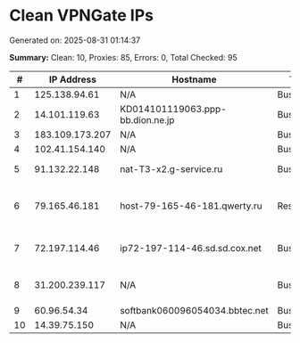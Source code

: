 # Clean VPNGate IPs
Generated on: 2025-08-31 01:14:37

**Summary:** Clean: 10, Proxies: 85, Errors: 0, Total Checked: 95

| # | IP Address | Hostname | Type | Country | Provider |
|---|------------|----------|------|---------|----------|
| 1 | 125.138.94.61 | N/A | Business | KR | Korea Telecom |
| 2 | 14.101.119.63 | KD014101119063.ppp-bb.dion.ne.jp | Business | JP | KDDI CORPORATION |
| 3 | 183.109.173.207 | N/A | Business | KR | Korea Telecom |
| 4 | 102.41.154.140 | N/A | Business | EG | TE-AS |
| 5 | 91.132.22.148 | nat-T3-x2.g-service.ru | Business | RU | Igra-Service LLC |
| 6 | 79.165.46.181 | host-79-165-46-181.qwerty.ru | Residential | RU | "Central Telegraph" Public Joint-stock Company |
| 7 | 72.197.114.46 | ip72-197-114-46.sd.sd.cox.net | Business | US | Cox Communications Inc. |
| 8 | 31.200.239.117 | N/A | Business | RU | Natalia Sergeevna Filicheva |
| 9 | 60.96.54.34 | softbank060096054034.bbtec.net | Business | JP | SoftBank Corp. |
| 10 | 14.39.75.150 | N/A | Business | KR | Korea Telecom |
